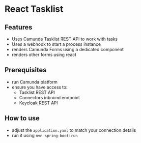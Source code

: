 # React Tasklist

## Features

* Uses Camunda Tasklist REST API to work with tasks
* Uses a webhook to start a process instance
* renders Camunda Forms using a dedicated component
* renders other forms using react

## Prerequisites

* run Camunda platform
* ensure you have access to:
  * Tasklist REST API
  * Connectors inbound endpoint
  * Keycloak REST API

## How to use

* adjust the `application.yaml` to match your connection details
* run it using `mvn spring-boot:run`